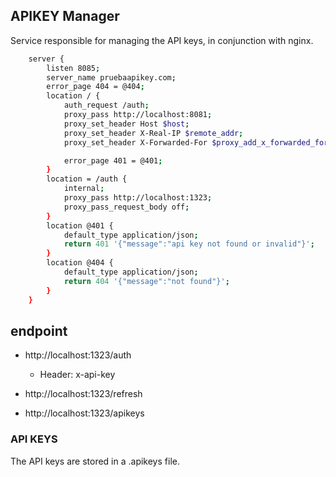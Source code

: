 ## APIKEY Manager

Service responsible for managing the API keys, in conjunction with nginx.

```bash
    server {
        listen 8085;
        server_name pruebaapikey.com;
        error_page 404 = @404;
        location / {
            auth_request /auth;
            proxy_pass http://localhost:8081;
            proxy_set_header Host $host;
            proxy_set_header X-Real-IP $remote_addr;
            proxy_set_header X-Forwarded-For $proxy_add_x_forwarded_for;

            error_page 401 = @401;           
        }
        location = /auth {
            internal;
            proxy_pass http://localhost:1323;
            proxy_pass_request_body off;
        }
        location @401 {
            default_type application/json;
            return 401 '{"message":"api key not found or invalid"}';
        }
        location @404 {
            default_type application/json;
            return 404 '{"message":"not found"}';
        }
    }
```

## endpoint

- http://localhost:1323/auth

  - Header: x-api-key

- http://localhost:1323/refresh
- http://localhost:1323/apikeys


### API KEYS
The API keys are stored in a .apikeys file.
